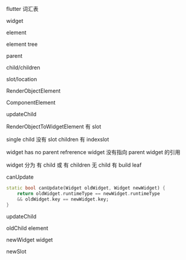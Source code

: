 flutter 词汇表

widget

element

element tree

parent

child/children

slot/location


RenderObjectElement

ComponentElement

updateChild


RenderObjectToWidgetElement 有 slot

single child 没有 slot
children 有 indexslot


widget has no parent refrerence
widget 没有指向 parent widget 的引用

widget 分为
有 child 或 有 children
无 child 有 build
leaf


canUpdate

```dart
static bool canUpdate(Widget oldWidget, Widget newWidget) {
	return oldWidget.runtimeType == newWidget.runtimeType 
	&& oldWidget.key == newWidget.key;
}
```

updateChild

oldChild
element

newWidget
widget

newSlot